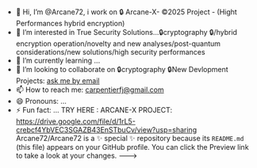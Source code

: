 - 👋 Hi, I’m @Arcane72, i work on 🔒 Arcane-X- ©2025 Project - (Hight Performances hybrid encryption)
- 👀 I’m interested in True Security Solutions...🔒cryptography 🔒/hybrid encryption operation/novelty and new analyses/post-quantum considerations/new solutions/high security performances
- 🌱 I’m currently learning ...
- 💞️ I’m looking to collaborate on 🔒cryptography 🔒New Devlopment Projects: [ask me by email](https://drive.google.com/file/d/1sJAeg25-_hC19mpy2fdkbcTdpPuz-3FT/view?usp=sharing)
- 📫 How to reach me: carpentierfj@gmail.com
- 😄 Pronouns: ...
- ⚡ Fun fact: ...
  TRY HERE : ARCANE-X PROJECT: https://drive.google.com/file/d/1rL5-crebcf4YbVEC3SGAZB43EnSTbuCv/view?usp=sharing
Arcane72/Arcane72 is a ✨ special ✨ repository because its `README.md` (this file) appears on your GitHub profile.
You can click the Preview link to take a look at your changes.
--->

